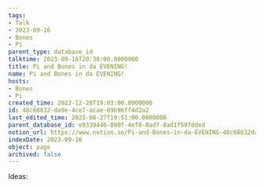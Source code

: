 ```yaml
---
tags:
- Talk
- 2023-09-16
- Bones
- Pi
parent_type: database_id
talktime: 2023-09-16T20:30:00.0000000
title: Pi and Bones in da EVENING!
name: Pi and Bones in da EVENING!
hosts:
- Bones
- Pi
created_time: 2022-12-28T19:03:00.0000000
id: 48c68832-da9e-4ce7-acae-09b96ff4d2a2
last_edited_time: 2023-08-27T19:51:00.0000000
parent_database_id: e9339446-880f-4ef0-8ad7-8ad1f507dded
notion_url: https://www.notion.so/Pi-and-Bones-in-da-EVENING-48c68832da9e4ce7acae09b96ff4d2a2
indexDate: 2023-09-16
object: page
archived: false
---
```


Ideas:
























